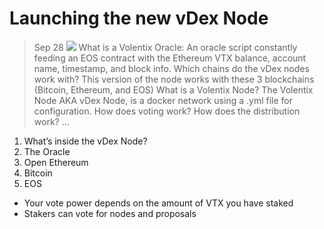 # Launching the new vDex Node
> Sep 28
![](https://miro.medium.com/max/700/1*lIFsklL8JbZFDms2uCeFEg.png)
What is a Volentix Oracle:
An oracle script constantly feeding an EOS contract with the Ethereum VTX balance, account name, timestamp, and block info.
Which chains do the vDex nodes work with?
This version of the node works with these 3 blockchains (Bitcoin, Ethereum, and EOS)
What is a Volentix Node?
The Volentix Node AKA vDex Node, is a docker network using a .yml file for configuration.
How does voting work?
How does the distribution work? …
 1. What’s inside the vDex Node?
 1. The Oracle
 1. Open Ethereum
 1. Bitcoin
 1. EOS
 * Your vote power depends on the amount of VTX you have staked
 * Stakers can vote for nodes and proposals
